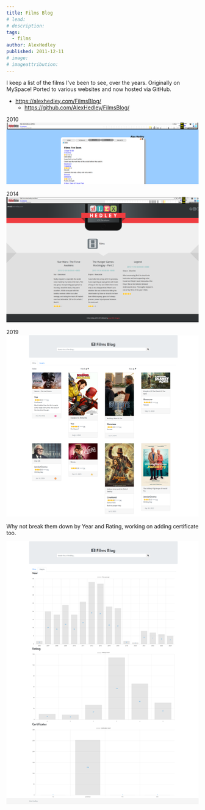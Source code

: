 ```yaml
---
title: Films Blog
# lead:
# description:
tags:
  - films
author: AlexHedley
published: 2011-12-11
# image:
# imageattribution:
---
```


I keep a list of the films I've been to see, over the years. Originally on MySpace! Ported to various websites and now hosted via GitHub.

- https://alexhedley.com/FilmsBlog/
  - https://github.com/AlexHedley/FilmsBlog/

2010
![Films](images/website/films_1.png "Films")

2014
![Films](images/website/films_2.png "Films")

2019
![Films](images/website/films_3.png "Films")
<!-- ![Films](images/website/films_3_.png "Films") -->

Why not break them down by Year and Rating, working on adding certificate too.

![Films](images/website/films_3_graph.png "Films (Graph)")
